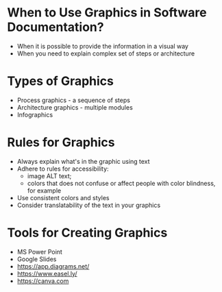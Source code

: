 # When to Use Graphics in Software Documentation?
- When it is possible to provide the information in a visual way
- When you need to explain complex set of steps or architecture

# Types of Graphics
- Process graphics - a sequence of steps
- Architecture graphics - multiple modules 
- Infographics 

# Rules for Graphics
- Always explain what's in the graphic using text
- Adhere to rules for accessibility:
	- image ALT text;
	- colors that does not confuse or affect people with color blindness, for example
- Use consistent colors and styles
- Consider translatability of the text in your graphics

 # Tools for Creating Graphics
 - MS Power Point
 - Google Slides
 - <https://app.diagrams.net/>
 - <https://www.easel.ly/>
- <https://canva.com>

